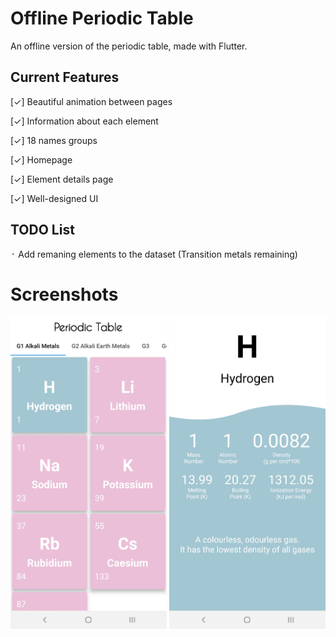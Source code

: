 # Offline Periodic Table

An offline version of the periodic table, made with Flutter.

## Current Features
[✓] Beautiful animation between pages

[✓] Information about each element

[✓] 18 names groups

[✓] Homepage

[✓] Element details page

[✓] Well-designed UI


## TODO List

᛫ Add remaning elements to the dataset (Transition metals remaining)


# Screenshots


<img src="/Periodic_table_1.jpg" width="250"> <img src="Periodic_table_2.jpg" width="250">
